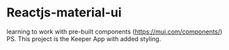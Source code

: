 # Reactjs-material-ui
learning to work with pre-built components (https://mui.com/components/) <br />
PS. This project is the Keeper App with added styling.
